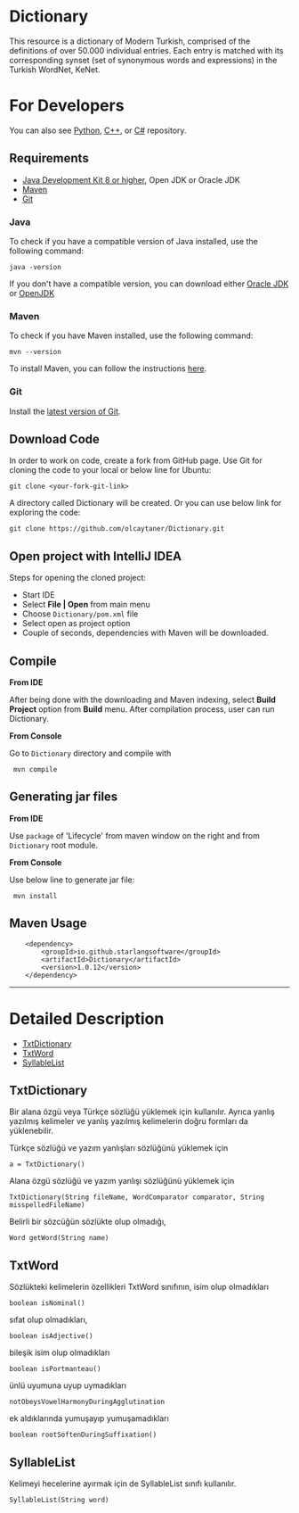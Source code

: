 # Dictionary

This resource is a dictionary of Modern Turkish, comprised of the definitions of over 50.000 individual entries. Each entry is matched with its corresponding synset (set of synonymous words and expressions) in the Turkish WordNet, KeNet.

For Developers
============
You can also see [Python](https://github.com/olcaytaner/Dictionary-Py), [C++](https://github.com/olcaytaner/Dictionary-CPP), or [C#](https://github.com/olcaytaner/Dictionary-CS) repository.

## Requirements

* [Java Development Kit 8 or higher](#java), Open JDK or Oracle JDK
* [Maven](#maven)
* [Git](#git)

### Java 

To check if you have a compatible version of Java installed, use the following command:

    java -version
    
If you don't have a compatible version, you can download either [Oracle JDK](https://www.oracle.com/technetwork/java/javase/downloads/jdk8-downloads-2133151.html) or [OpenJDK](https://openjdk.java.net/install/)    

### Maven
To check if you have Maven installed, use the following command:

    mvn --version
    
To install Maven, you can follow the instructions [here](https://maven.apache.org/install.html).      

### Git

Install the [latest version of Git](https://git-scm.com/book/en/v2/Getting-Started-Installing-Git).

## Download Code

In order to work on code, create a fork from GitHub page. 
Use Git for cloning the code to your local or below line for Ubuntu:

	git clone <your-fork-git-link>

A directory called Dictionary will be created. Or you can use below link for exploring the code:

	git clone https://github.com/olcaytaner/Dictionary.git

## Open project with IntelliJ IDEA

Steps for opening the cloned project:

* Start IDE
* Select **File | Open** from main menu
* Choose `Dictionary/pom.xml` file
* Select open as project option
* Couple of seconds, dependencies with Maven will be downloaded. 


## Compile

**From IDE**

After being done with the downloading and Maven indexing, select **Build Project** option from **Build** menu. After compilation process, user can run Dictionary.

**From Console**

Go to `Dictionary` directory and compile with 

     mvn compile 

## Generating jar files

**From IDE**

Use `package` of 'Lifecycle' from maven window on the right and from `Dictionary` root module.

**From Console**

Use below line to generate jar file:

     mvn install

## Maven Usage

        <dependency>
            <groupId>io.github.starlangsoftware</groupId>
            <artifactId>Dictionary</artifactId>
            <version>1.0.12</version>
        </dependency>

------------------------------------------------

Detailed Description
============
+ [TxtDictionary](#txtdictionary)
+ [TxtWord](#txtword)
+ [SyllableList](#syllablelist)

## TxtDictionary

Bir alana özgü veya Türkçe sözlüğü yüklemek için kullanılır. Ayrıca yanlış yazılmış
kelimeler ve yanlış yazılmış kelimelerin doğru formları da yüklenebilir.

Türkçe sözlüğü ve yazım yanlışları sözlüğünü yüklemek için

	a = TxtDictionary()
	
Alana özgü sözlüğü ve yazım yanlışı sözlüğünü yüklemek için

	TxtDictionary(String fileName, WordComparator comparator, String misspelledFileName)

Belirli bir sözcüğün sözlükte olup olmadığı,

	Word getWord(String name)

## TxtWord

Sözlükteki kelimelerin özellikleri TxtWord sınıfının, isim olup olmadıkları

	boolean isNominal()

sıfat olup olmadıkları,

	boolean isAdjective()

bileşik isim olup olmadıkları

	boolean isPortmanteau()

ünlü uyumuna uyup uymadıkları

	notObeysVowelHarmonyDuringAgglutination

ek aldıklarında yumuşayıp yumuşamadıkları

	boolean rootSoftenDuringSuffixation()

## SyllableList

Kelimeyi hecelerine ayırmak için de SyllableList sınıfı kullanılır.

	SyllableList(String word)
